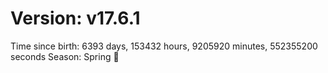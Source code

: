 # Version: v17.6.1
Time since birth: 6393 days, 153432 hours, 9205920 minutes, 552355200 seconds
Season: Spring 🌸
